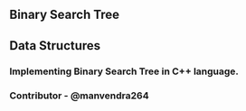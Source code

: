 ## Binary Search Tree 
## Data Structures
### Implementing Binary Search Tree in C++ language.
### Contributor - @manvendra264
